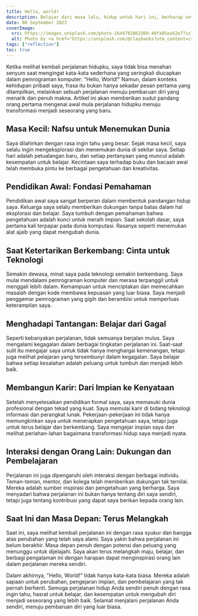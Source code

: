 ```yaml
---
title: Hello, world!
description: Belajar dari masa lalu, hidup untuk hari ini, berharap untuk hari esok.
date: 08 September 2023
coverImage:
  src: https://images.unsplash.com/photo-1644792863360-40fa85ea52e7?ixlib=rb-4.0.3&ixid=M3wxMjA3fDB8MHxwaG90by1wYWdlfHx8fGVufDB8fHx8fA%3D%3D
  alt: Photo by <a href="https://unsplash.com/@claybanks?utm_content=creditCopyText&utm_medium=referral&utm_source=unsplash">Clay Banks</a> on <a href="https://unsplash.com/photos/a-laptop-computer-sitting-on-top-of-a-wooden-desk-8q6e5hu3Ilc?utm_content=creditCopyText&utm_medium=referral&utm_source=unsplash">Unsplash</a>
tags: ["reflection"]
toc: true
---
```


Ketika melihat kembali perjalanan hidupku, saya tidak bisa menahan senyum saat mengingat kata-kata sederhana yang seringkali diucapkan dalam pemrograman komputer: "Hello, World!" Namun, dalam konteks kehidupan pribadi saya, frasa itu bukan hanya sekadar pesan pertama yang ditampilkan, melainkan sebuah perjalanan menuju pembaruan diri yang menarik dan penuh makna. Artikel ini akan memberikan sudut pandang orang pertama mengenai awal mula perjalanan hidupku menuju transformasi menjadi seseorang yang baru.

## Masa Kecil: Nafsu untuk Menemukan Dunia

Saya dilahirkan dengan rasa ingin tahu yang besar. Sejak masa kecil, saya selalu ingin mengeksplorasi dan menemukan dunia di sekitar saya. Setiap hari adalah petualangan baru, dan setiap pertanyaan yang muncul adalah kesempatan untuk belajar. Kecintaan saya terhadap buku dan bacaan awal telah membuka pintu ke berbagai pengetahuan dan kreativitas.

## Pendidikan Awal: Fondasi Pemahaman

Pendidikan awal saya sangat berperan dalam membentuk pandangan hidup saya. Keluarga saya selalu memberikan dukungan tanpa batas dalam hal eksplorasi dan belajar. Saya tumbuh dengan pemahaman bahwa pengetahuan adalah kunci untuk meraih impian. Saat sekolah dasar, saya pertama kali terpapar pada dunia komputasi. Rasanya seperti menemukan alat ajaib yang dapat mengubah dunia.

## Saat Ketertarikan Berkembang: Cinta untuk Teknologi

Semakin dewasa, minat saya pada teknologi semakin berkembang. Saya mulai mendalami pemrograman komputer dan merasa terpanggil untuk menggali lebih dalam. Kemampuan untuk menciptakan dan memecahkan masalah dengan kode membawa kepuasan yang luar biasa. Saya menjadi penggemar pemrograman yang gigih dan berambisi untuk memperluas keterampilan saya.

## Menghadapi Tantangan: Belajar dari Gagal

Seperti kebanyakan perjalanan, tidak semuanya berjalan mulus. Saya mengalami kegagalan dalam berbagai tingkatan perjalanan ini. Saat-saat sulit itu mengajar saya untuk tidak hanya menghargai kemenangan, tetapi juga melihat pelajaran yang tersembunyi dalam kegagalan. Saya belajar bahwa setiap kesalahan adalah peluang untuk tumbuh dan menjadi lebih baik.

## Membangun Karir: Dari Impian ke Kenyataan

Setelah menyelesaikan pendidikan formal saya, saya memasuki dunia profesional dengan tekad yang kuat. Saya memulai karir di bidang teknologi informasi dan perangkat lunak. Pekerjaan-pekerjaan ini tidak hanya memungkinkan saya untuk menerapkan pengetahuan saya, tetapi juga untuk terus belajar dan berkembang. Saya mengejar impian saya dan melihat perlahan-lahan bagaimana transformasi hidup saya menjadi nyata.

## Interaksi dengan Orang Lain: Dukungan dan Pembelajaran

Perjalanan ini juga dipengaruhi oleh interaksi dengan berbagai individu. Teman-teman, mentor, dan kolega telah memberikan dukungan tak ternilai. Mereka adalah sumber inspirasi dan pengetahuan yang berharga. Saya menyadari bahwa perjalanan ini bukan hanya tentang diri saya sendiri, tetapi juga tentang kontribusi yang dapat saya berikan kepada orang lain.

## Saat Ini dan Masa Depan: Terus Melangkah

Saat ini, saya melihat kembali perjalanan ini dengan rasa syukur dan bangga atas perubahan yang telah saya alami. Saya yakin bahwa perjalanan ini belum berakhir. Masa depan penuh dengan potensi dan peluang yang menunggu untuk dijelajahi. Saya akan terus melangkah maju, belajar, dan berbagi pengalaman ini dengan harapan dapat menginspirasi orang lain dalam perjalanan mereka sendiri.

Dalam akhirnya, "Hello, World!" tidak hanya kata-kata biasa. Mereka adalah sapaan untuk perubahan, pengejaran impian, dan pembelajaran yang tak pernah berhenti. Semoga perjalanan hidup Anda sendiri penuh dengan rasa ingin tahu, hasrat untuk belajar, dan kesempatan untuk mengubah diri menjadi seseorang yang lebih baik. Selamat menjalani perjalanan Anda sendiri, menuju pembaruan diri yang luar biasa.
